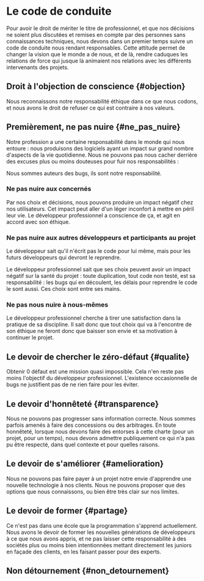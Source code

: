 # Le code de conduite

Pour avoir le droit de mériter le titre de professionnel, et que nos décisions ne soient plus discutées et remises en compte par des personnes sans connaissances techniques, nous devons dans un premier temps suivre un code de conduite nous rendant responsables.
Cette attitude permet de changer la vision que le monde a de nous, et de là, rendre caduques les relations de force qui jusque là animaient nos relations avec les différents intervenants des projets.

## Droit à l'objection de conscience {#objection}

Nous reconnaissons notre responsabilité éthique dans ce que nous codons, et nous avons le droit de refuser ce qui est contraire à nos valeurs.


## Premièrement, ne pas nuire {#ne_pas_nuire}

Notre profession a une certaine responsabilité dans le monde qui nous entoure : nous produisons des logiciels ayant un impact sur grand nombre d'aspects de la vie quotidienne.
Nous ne pouvons pas nous cacher derrière des excuses plus ou moins douteuses pour fuir nos responsabilités :

Nous sommes auteurs des bugs, ils sont notre responsabilité.

### Ne pas nuire aux concernés

Par nos choix et décisions, nous pouvons produire un impact négatif chez nos utilisateurs. Cet impact peut aller d'un léger inconfort à mettre en péril leur vie. Le développeur professionnel a conscience de ça, et agit en accord avec son éthique.

### Ne pas nuire aux autres développeurs et participants au projet

Le développeur sait qu'il n'écrit pas le code pour lui même, mais pour les futurs développeurs qui devront le reprendre.

Le développeur professionnel sait que ses choix peuvent avoir un impact négatif sur la santé du projet : toute duplication, tout code non testé, est sa responsabilité : les bugs qui en découlent, les délais pour reprendre le code le sont aussi. Ces choix sont entre ses mains.

### Ne pas nous nuire à nous-mêmes

Le développeur professionnel cherche à tirer une satisfaction dans la pratique de sa discipline. Il sait donc que tout choix qui va à l'encontre de son éthique ne feront donc que baisser son envie et sa motivation à continuer le projet.

## Le devoir de chercher le zéro-défaut {#qualite}

Obtenir 0 défaut est une mission quasi impossible. Cela n'en reste pas moins l'objectif du développeur professionnel. L'existence occasionnelle de bugs ne justifient pas de ne rien faire pour les éviter.


## Le devoir d'honnêteté {#transparence}

Nous ne pouvons pas progresser sans information correcte.
Nous sommes parfois amenés à faire des concessions ou des arbitrages.
En toute honnêteté, lorsque nous devons faire des entorses à cette charte (pour un projet, pour un temps),
nous devons admettre publiquement ce qui n'a pas pu être respecté, dans quel contexte et pour quelles raisons.

## Le devoir de s'améliorer {#amelioration}

Nous ne pouvons pas faire payer à un projet notre envie d'apprendre une nouvelle technologie à nos clients. Nous ne pouvons proposer que des options que nous connaissons, ou bien être très clair sur nos limites.

## Le devoir de former {#partage}

Ce n'est pas dans une école que la programmation s'apprend actuellement. Nous avons le devoir de former les nouvelles générations de développeurs à ce que nous avons appris, et ne pas laisser cette responsabilité à des sociétés plus ou moins bien intentionnées mettant directement les juniors en façade des clients, en les faisant passer pour des experts.

## Non détournement {#non_detournement}
